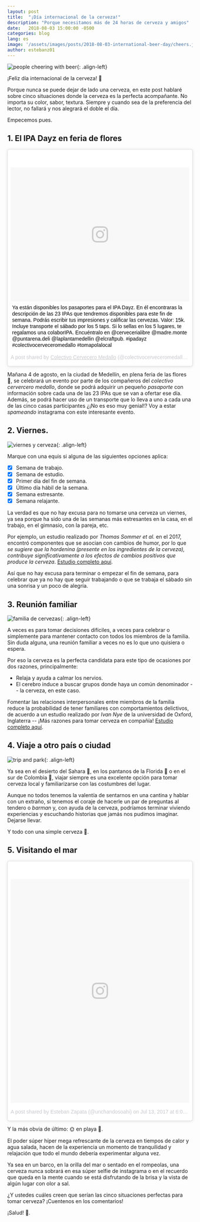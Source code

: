 ```yaml
---
layout: post
title:  "¡Día internacional de la cerveza!"
description: "Porque necesitamos más de 24 horas de cerveza y amigos"
date:   2018-08-03 15:00:00 -0500
categories: blog
lang: es
image: '/assets/images/posts/2018-08-03-international-beer-day/cheers.jpg'
author: estebanz01
---
```

![people cheering with beer](/assets/images/posts/2018-08-03-international-beer-day/cheers.jpg){: .align-left}

¡Feliz día internacional de la cerveza! :beers:

Porque nunca se puede dejar de lado una cerveza, en este post hablaré sobre cinco situaciones
donde la cerveza es la perfecta acompañante. No importa su color, sabor, textura. Siempre y cuando
sea de la preferencia del lector, no fallará y nos alegrará el doble el día.

Empecemos pues.

## 1. El IPA Dayz en feria de flores

<blockquote class="instagram-media" data-instgrm-captioned data-instgrm-permalink="https://www.instagram.com/p/Bl8Ap5JH1Iz/?utm_source=ig_embed" data-instgrm-version="9" style=" background:#FFF; border:0; border-radius:3px; box-shadow:0 0 1px 0 rgba(0,0,0,0.5),0 1px 10px 0 rgba(0,0,0,0.15); margin: 1px; max-width:540px; min-width:326px; padding:0; width:99.375%; width:-webkit-calc(100% - 2px); width:calc(100% - 2px);"><div style="padding:8px;"> <div style=" background:#F8F8F8; line-height:0; margin-top:40px; padding:37.5% 0; text-align:center; width:100%;"> <div style=" background:url(data:image/png;base64,iVBORw0KGgoAAAANSUhEUgAAACwAAAAsCAMAAAApWqozAAAABGdBTUEAALGPC/xhBQAAAAFzUkdCAK7OHOkAAAAMUExURczMzPf399fX1+bm5mzY9AMAAADiSURBVDjLvZXbEsMgCES5/P8/t9FuRVCRmU73JWlzosgSIIZURCjo/ad+EQJJB4Hv8BFt+IDpQoCx1wjOSBFhh2XssxEIYn3ulI/6MNReE07UIWJEv8UEOWDS88LY97kqyTliJKKtuYBbruAyVh5wOHiXmpi5we58Ek028czwyuQdLKPG1Bkb4NnM+VeAnfHqn1k4+GPT6uGQcvu2h2OVuIf/gWUFyy8OWEpdyZSa3aVCqpVoVvzZZ2VTnn2wU8qzVjDDetO90GSy9mVLqtgYSy231MxrY6I2gGqjrTY0L8fxCxfCBbhWrsYYAAAAAElFTkSuQmCC); display:block; height:44px; margin:0 auto -44px; position:relative; top:-22px; width:44px;"></div></div> <p style=" margin:8px 0 0 0; padding:0 4px;"> <a href="https://www.instagram.com/p/Bl8Ap5JH1Iz/?utm_source=ig_embed" style=" color:#000; font-family:Arial,sans-serif; font-size:14px; font-style:normal; font-weight:normal; line-height:17px; text-decoration:none; word-wrap:break-word;" target="_blank">Ya están disponibles los pasaportes para el IPA Dayz. En él encontraras la descripción de las 23 IPAs que tendremos disponibles para este fin de semana. Podrás escribir tus impresiones y calificar las cervezas. Valor: 15k. Incluye transporte el sábado por los 5 taps. Si lo sellas en los 5 lugares, te regalamos una colaborIPA. Encuéntralo en @cervecerialibre @madre.monte @puntarena.deli @laplantamedellin @elcraftpub. #ipadayz #colectivocerveceromedallo #tomapolalocal</a></p> <p style=" color:#c9c8cd; font-family:Arial,sans-serif; font-size:14px; line-height:17px; margin-bottom:0; margin-top:8px; overflow:hidden; padding:8px 0 7px; text-align:center; text-overflow:ellipsis; white-space:nowrap;">A post shared by <a href="https://www.instagram.com/colectivocerveceromedallo/?utm_source=ig_embed" style=" color:#c9c8cd; font-family:Arial,sans-serif; font-size:14px; font-style:normal; font-weight:normal; line-height:17px;" target="_blank"> Colectivo Cervecero Medallo</a> (@colectivocerveceromedallo) on <time style=" font-family:Arial,sans-serif; font-size:14px; line-height:17px;" datetime="2018-08-01T13:17:59+00:00">Aug 1, 2018 at 6:17am PDT</time></p></div></blockquote>
<script async defer src="//www.instagram.com/embed.js"></script>

Mañana 4 de agosto, en la ciudad de Medellín, en plena feria de las flores :sunflower:, se celebrará
un evento por parte de los compañeros del _colectivo cervercero medallo_, donde se podrá adquirir un
pequeño _pasaporte_ con información sobre cada una de las 23 IPAs que se van a ofertar ese día. Además,
se podrá hacer uso de un transporte que lo lleva a uno a cada una de las cinco casas participantes
¿¡No es eso muy genial!? Voy a estar _spameando_ instagrama con este interesante evento.

## 2. Viernes.

![viernes y cerveza](/assets/images/posts/2018-08-03-international-beer-day/viernes.jpg){: .align-left}

Marque con una equis si alguna de las siguientes opciones aplica:

* [x] Semana de trabajo.
* [x] Semana de estudio.
* [x] Primer día del fin de semana.
* [x] Último día hábil de la semana.
* [x] Semana estresante.
* [x] Semana relajante.

La verdad es que no hay excusa para no tomarse una cerveza un viernes, ya sea porque ha sido una de
las semanas más estresantes en la casa, en el trabajo, en el gimnasio, con la pareja, etc.

Por ejemplo, un estudio realizado por _Thomas Sommer et al._ en el 2017, encontró componentes que se
asocian con cambios de humor, por lo que  _se sugiere que la hordenina (presente en los ingredientes de la cerveza), contribuye significativamente
a los efectos de cambios positivos que produce la cerveza_. [Estudio completo aquí](https://www.nature.com/articles/srep44201#f5).

Así que no hay excusa para terminar o empezar el fin de semana, para celebrar que ya no hay que seguir
trabajando o que se trabaja el sábado sin una sonrisa y un poco de alegría.

## 3. Reunión familiar

![familia de cervezas](/assets/images/posts/2018-03-08-cerveza-sin-alcohol/intro.jpg){: .align-left}

A veces es para tomar decisiones difíciles, a veces para celebrar o simplemente para mantener contacto
con todos los miembros de la familia. Sin duda alguna, una reunión familiar a veces no es lo que uno
quisiera o espera.

Por eso la cerveza es la perfecta candidata para este tipo de ocasiones por dos razones, principalmente:

* Relaja y ayuda a calmar los nervios.
* El cerebro induce a buscar grupos donde haya un común denominador -- la cerveza, en este caso.

Fomentar las relaciones interpersonales entre miembros de la familia reduce la probabilidad de tener
familiares con comportamientos delictivos, de acuerdo a un estudio realizado por _Ivan Nye_ de la
universidad de Oxford, Inglaterra -- ¡Más razones para tomar cerveza en compañía! [Estudio completo aquí](http://psycnet.apa.org/record/1959-01778-000).

## 4. Viaje a otro país o ciudad

![trip and park](/assets/images/posts/2018-08-03-international-beer-day/park.jpg){: .align-left}

Ya sea en el desierto del Sahara :dromedary_camel:, en los pantanos de la Florida :crocodile: o en el sur de Colombia :volcano:,
viajar siempre es una excelente opción para tomar cerveza local y familiarizarse con las costumbres del lugar.

Aunque no todos tenemos la valentía de sentarnos en una cantina y hablar con un extraño, sí tenemos
el coraje de hacerle un par de preguntas al tendero o _barman_ y, con ayuda de la cerveza, podríamos
terminar viviendo experiencias y escuchando historias que jamás nos pudimos imaginar. Dejarse llevar.

Y todo con una simple cerveza :beer:.

## 5. Visitando el mar

<blockquote class="instagram-media" data-instgrm-permalink="https://www.instagram.com/p/BWggIgbhoy0/?utm_source=ig_embed" data-instgrm-version="9" style=" background:#FFF; border:0; border-radius:3px; box-shadow:0 0 1px 0 rgba(0,0,0,0.5),0 1px 10px 0 rgba(0,0,0,0.15); margin: 1px; max-width:540px; min-width:326px; padding:0; width:99.375%; width:-webkit-calc(100% - 2px); width:calc(100% - 2px);"><div style="padding:8px;"> <div style=" background:#F8F8F8; line-height:0; margin-top:40px; padding:62.5% 0; text-align:center; width:100%;"> <div style=" background:url(data:image/png;base64,iVBORw0KGgoAAAANSUhEUgAAACwAAAAsCAMAAAApWqozAAAABGdBTUEAALGPC/xhBQAAAAFzUkdCAK7OHOkAAAAMUExURczMzPf399fX1+bm5mzY9AMAAADiSURBVDjLvZXbEsMgCES5/P8/t9FuRVCRmU73JWlzosgSIIZURCjo/ad+EQJJB4Hv8BFt+IDpQoCx1wjOSBFhh2XssxEIYn3ulI/6MNReE07UIWJEv8UEOWDS88LY97kqyTliJKKtuYBbruAyVh5wOHiXmpi5we58Ek028czwyuQdLKPG1Bkb4NnM+VeAnfHqn1k4+GPT6uGQcvu2h2OVuIf/gWUFyy8OWEpdyZSa3aVCqpVoVvzZZ2VTnn2wU8qzVjDDetO90GSy9mVLqtgYSy231MxrY6I2gGqjrTY0L8fxCxfCBbhWrsYYAAAAAElFTkSuQmCC); display:block; height:44px; margin:0 auto -44px; position:relative; top:-22px; width:44px;"></div></div><p style=" color:#c9c8cd; font-family:Arial,sans-serif; font-size:14px; line-height:17px; margin-bottom:0; margin-top:8px; overflow:hidden; padding:8px 0 7px; text-align:center; text-overflow:ellipsis; white-space:nowrap;"><a href="https://www.instagram.com/p/BWggIgbhoy0/?utm_source=ig_embed" style=" color:#c9c8cd; font-family:Arial,sans-serif; font-size:14px; font-style:normal; font-weight:normal; line-height:17px; text-decoration:none;" target="_blank">A post shared by Esteban Zapata (@unchandosoahi)</a> on <time style=" font-family:Arial,sans-serif; font-size:14px; line-height:17px;" datetime="2017-07-14T01:03:24+00:00">Jul 13, 2017 at 6:03pm PDT</time></p></div></blockquote>
<script async defer src="//www.instagram.com/embed.js"></script>

Y la más obvia de último: :sun_with_face: en playa :palm_tree:.

El poder súper híper mega refrescante de la cerveza en tiempos de calor y agua salada, hacen de la
experiencia un momento de tranquilidad y relajación que todo el mundo debería experimentar alguna
vez.

Ya sea en un barco, en la orilla del mar o sentado en el rompeolas, una cerveza nunca sobrará en esa
súper selfie de instagrama o en el recuerdo que queda en la mente cuando se está disfrutando de la brisa
y la vista de algún lugar con olor a sal.

¿Y ustedes cuáles creen que serían las cinco situaciones perfectas para tomar cerveza? ¡Cuentenos en los comentarios!


¡Salud! :beers:.
